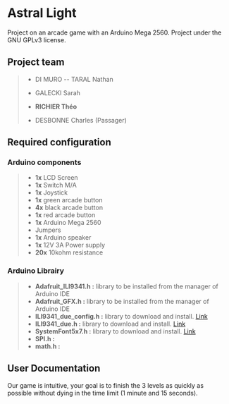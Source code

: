 # Astral Light
 Project on an arcade game with an Arduino Mega 2560. Project under the GNU GPLv3 license.

## Project team
>- DI MURO -- TARAL Nathan
>- GALECKI Sarah
>- **RICHIER Théo**
>
>- DESBONNE Charles (Passager)

## Required configuration

### Arduino components
>- **1x** LCD Screen
>- **1x** Switch M/A
>- **1x** Joystick
>- **1x** green arcade button
>- **4x** black arcade button
>- **1x** red arcade button
>- **1x** Arduino Mega 2560
>-   Jumpers
>- **1x** Arduino speaker
>- **1x** 12V 3A Power supply
>- **20x** 10kohm resistance

### Arduino Librairy
>- **Adafruit_ILI9341.h :**  library to be installed from the manager of Arduino IDE
>- **Adafruit_GFX.h :** library to be installed from the manager of Arduino IDE
>- **ILI9341_due_config.h :** library to download and install. [Link](https://github.com/marekburiak/ILI9341_due)
>- **ILI9341_due.h :** library to download and install. [Link](https://github.com/marekburiak/ILI9341_due)
>- **SystemFont5x7.h :** library to download and install. [Link](https://github.com/marekburiak/ILI9341_due)
>- **SPI.h :**
>- **math.h :**

## User Documentation
Our game is intuitive, your goal is to finish the 3 levels as quickly as possible without dying in the time limit (1 minute and 15 seconds).
